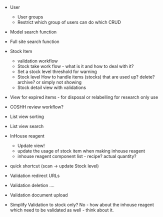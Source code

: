 - User
  - User groups
  - Restrict which group of users can do which CRUD
- Model search function
- Full site search function
- Stock Item 
  - validation workflow  
  - Stock take work flow - what is it and how to deal with it?
  - Set a stock level threshold for warning
  - Stock level How to handle items (stocks) that are used up? delete? archive? or simply not showing    
  - Stock detail view with validations
- View for expired items - for disposal or relabelling for research only use
- COSHH review workflow?
- List view sorting
- List view search
- InHouse reagent
  - Update view!
  - update the usage of stock item when making inhouse reagent
  - inhouse reagent component list - recipe? actual quantity?
- quick shortcut (scan -> update Stock level)


- Validation redirect URLs
- Validation deletion ....
- Validation document upload
- Simplify Validation to stock only? No - how about the inhouse reagent which need to be validated as well - think about it.